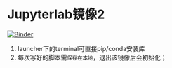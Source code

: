# Jupyterlab镜像2
[![Binder](https://mybinder.org/badge_logo.svg)](https://mybinder.org/v2/gh/xihuishawpy/binder_test.git/main)
1. launcher下的terminal可直接pip/conda安装库
2. 每次写好的脚本需`保存在本地`，退出该镜像后会初始化；
